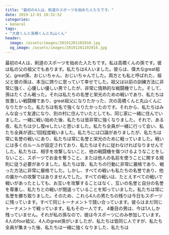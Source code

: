 ```yaml
---
title: "最初の4人は、剣道のスポーツを始めた人たちです。"
date: 2019-12-01 10:32:52
categories:
- General
tags:
- "大倉くんと高橋くんと丸山くん"
header:
  image: /assets/images/20191201102916.jpg
  og_image: /assets/images/20191201102916.jpg
---
```


最初の4人は、剣道のスポーツを始めた人たちです。私は高橋くんの孫です。彼は私の父の祖父でもあります。私たちは4人いました。彼らは、偉大なgreat祖父、great孫、おじいちゃん、おじいちゃんでした。両方とも私と呼ばれた、祖父と彼の孫は、本当に誇りに思っていて幸せでした。祖父は以前の訓練方法に非常に強く、心優しい優しい男でしたが、非常に情熱的な戦闘機でした。そして、孫はたくさん戦った。それは私たちの名誉と栄光のための戦いであり、私たちは皆激しい戦闘機であり、great祖父になりたかった、次の高橋くんと丸山くんになりたかった。私たちは有名で強くなりたかったのです。それから、私たちはみんな会って友達になり、別の村に住んでいたとしても、同じ家に一緒に住んでいました。一緒に戦い始めた後、私たちは皆非常に強くなりました。それで、ある夜、私たちは少し復reしたいと思いました。私たち全員が一緒に行って会い、私たち全員が週に1回程度戦いました。私たちには口論がありましたが、私たちは常に名誉の戦いにあり、私たちは常に名誉と栄光のために戦っていました。戦いには多くのルールが設定されており、私たちはそれに従わなければなりませんでした。私たちは、相手を攻撃しないこと、他の戦闘機を傷つけるようなことをしないこと、スポーツでお金を奪うこと、または他人の名前を使うことに関する規則に従う必要がありました。私たちは皆、私たちの行動に非常に厳格であり、戦った方法に非常に厳格でした。しかし、すべての戦いも私たちの名誉であり、他の誰かへの攻撃ではありませんでした。すべての戦いは、たとえすべての戦いで戦いがあったとしても、お互いを攻撃することはなく、互いの名誉と自分の名誉を尊重し、私たちとの戦いが間違っていることを知っていました。私たちは常に名誉を勝ち取りました。そのため、これら4人の男たちの残りは今日もスポーツに残っています。すべて同じトーナメントで競い合っています。彼らはまだ同じトーナメントで戦っています。私もその一人です。 4番目の男は、今は1人しか残っていません。それが私の孫なので、彼は今スポーツにのみ参加しています。 4人のfour祖父、4人のgreat孫がいましたが、私たちは皆同じ人ですが、私たち全員が集まった後、私たちは一緒に強くなりました、私たちは
